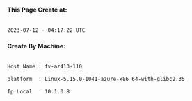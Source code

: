 
   
#### This Page Create at:

```bash

2023-07-12 - 04:17:22 UTC

```

#### Create By Machine:

```bash

Host Name : fv-az413-110

platform  : Linux-5.15.0-1041-azure-x86_64-with-glibc2.35

Ip Local  : 10.1.0.8

```

